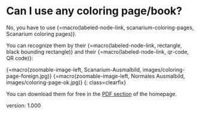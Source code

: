 # Can I use any coloring page/book?

No, you have to use {=macro(labeled-node-link, scanarium-coloring-pages, Scanarium coloring pages)}.

You can recognize them by their {=macro(labeled-node-link, rectangle, black bounding rectangle)} and their {=macro(labeled-node-link, qr-code, QR code)}:

{=macro(zoomable-image-left, Scanarium-Ausmalbild, images/coloring-page-foreign.jpg)}
{=macro(zoomable-image-left, Normales Ausmalbild, images/coloring-page-ok.jpg)}
{: class=clearfix}

You can download them for free in the [PDF section](https://scanarium.com/#pdfs) of the homepage.


version: 1.000
